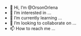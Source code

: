 - 👋 Hi, I’m @OrsonOrlena
- 👀 I’m interested in ...
- 🌱 I’m currently learning ...
- 💞️ I’m looking to collaborate on ...
- 📫 How to reach me ...

<!---
OrsonOrlena/OrsonOrlena is a ✨ special ✨ repository because its `README.md` (this file) appears on your GitHub profile.
You can click the Preview link to take a look at your changes.
--->
